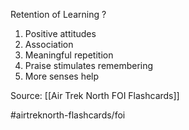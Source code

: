 Retention of Learning
?
1. Positive attitudes
2. Association
3. Meaningful repetition
4. Praise stimulates remembering
5. More senses help
<!--SR:!2022-10-02,1,190-->

Source: [[Air Trek North FOI Flashcards]]

#airtreknorth-flashcards/foi